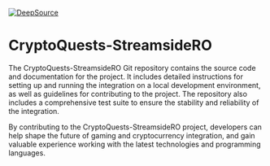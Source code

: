 [![DeepSource](https://app.deepsource.com/gh/KOSASIH/CryptoQuests-StreamsideRO.svg/?label=active+issues&show_trend=true&token=Qv3X_zOhCDBT_kMvKAuUfF5K)](https://app.deepsource.com/gh/KOSASIH/CryptoQuests-StreamsideRO/)

# CryptoQuests-StreamsideRO

The CryptoQuests-StreamsideRO Git repository contains the source code and documentation for the project. It includes detailed instructions for setting up and running the integration on a local development environment, as well as guidelines for contributing to the project. The repository also includes a comprehensive test suite to ensure the stability and reliability of the integration.

By contributing to the CryptoQuests-StreamsideRO project, developers can help shape the future of gaming and cryptocurrency integration, and gain valuable experience working with the latest technologies and programming languages.

